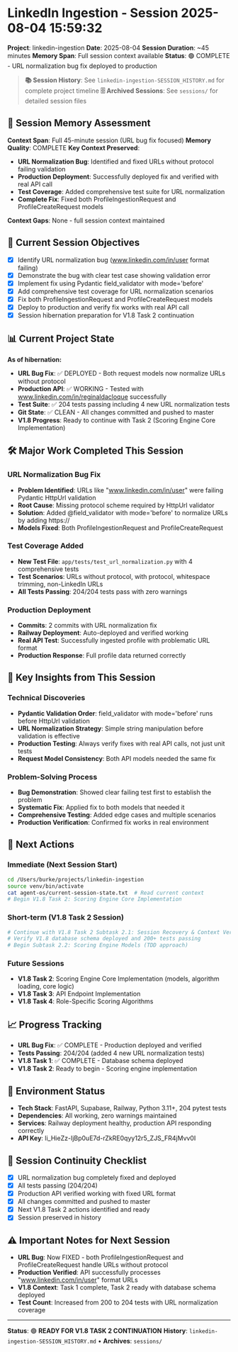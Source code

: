 # LinkedIn Ingestion - Session 2025-08-04 15:59:32
**Project**: linkedin-ingestion
**Date**: 2025-08-04
**Session Duration**: ~45 minutes
**Memory Span**: Full session context available
**Status**: 🟢 COMPLETE - URL normalization bug fix deployed to production

> **📚 Session History**: See `linkedin-ingestion-SESSION_HISTORY.md` for complete project timeline
> **🗄️ Archived Sessions**: See `sessions/` for detailed session files

## 🧠 **Session Memory Assessment**
**Context Span**: Full 45-minute session (URL bug fix focused)
**Memory Quality**: COMPLETE
**Key Context Preserved**:
- **URL Normalization Bug**: Identified and fixed URLs without protocol failing validation
- **Production Deployment**: Successfully deployed fix and verified with real API call
- **Test Coverage**: Added comprehensive test suite for URL normalization
- **Complete Fix**: Fixed both ProfileIngestionRequest and ProfileCreateRequest models

**Context Gaps**: None - full session context maintained

## 🎯 **Current Session Objectives**
- [x] Identify URL normalization bug (www.linkedin.com/in/user format failing)
- [x] Demonstrate the bug with clear test case showing validation error
- [x] Implement fix using Pydantic field_validator with mode='before'
- [x] Add comprehensive test coverage for URL normalization scenarios
- [x] Fix both ProfileIngestionRequest and ProfileCreateRequest models
- [x] Deploy to production and verify fix works with real API call
- [x] Session hibernation preparation for V1.8 Task 2 continuation

## 📊 **Current Project State**
**As of hibernation:**
- **URL Bug Fix**: ✅ DEPLOYED - Both request models now normalize URLs without protocol
- **Production API**: ✅ WORKING - Tested with www.linkedin.com/in/reginaldacloque successfully
- **Test Suite**: ✅ 204 tests passing including 4 new URL normalization tests
- **Git State**: ✅ CLEAN - All changes committed and pushed to master
- **V1.8 Progress**: Ready to continue with Task 2 (Scoring Engine Core Implementation)

## 🛠️ **Major Work Completed This Session**

### URL Normalization Bug Fix
- **Problem Identified**: URLs like "www.linkedin.com/in/user" were failing Pydantic HttpUrl validation
- **Root Cause**: Missing protocol scheme required by HttpUrl validator
- **Solution**: Added @field_validator with mode='before' to normalize URLs by adding https://
- **Models Fixed**: Both ProfileIngestionRequest and ProfileCreateRequest

### Test Coverage Added
- **New Test File**: `app/tests/test_url_normalization.py` with 4 comprehensive tests
- **Test Scenarios**: URLs without protocol, with protocol, whitespace trimming, non-LinkedIn URLs
- **All Tests Passing**: 204/204 tests pass with zero warnings

### Production Deployment
- **Commits**: 2 commits with URL normalization fix
- **Railway Deployment**: Auto-deployed and verified working
- **Real API Test**: Successfully ingested profile with problematic URL format
- **Production Response**: Full profile data returned correctly

## 🧠 **Key Insights from This Session**

### Technical Discoveries
- **Pydantic Validation Order**: field_validator with mode='before' runs before HttpUrl validation
- **URL Normalization Strategy**: Simple string manipulation before validation is effective
- **Production Testing**: Always verify fixes with real API calls, not just unit tests
- **Request Model Consistency**: Both API models needed the same fix

### Problem-Solving Process
- **Bug Demonstration**: Showed clear failing test first to establish the problem
- **Systematic Fix**: Applied fix to both models that needed it
- **Comprehensive Testing**: Added edge cases and multiple scenarios
- **Production Verification**: Confirmed fix works in real environment

## 🚀 **Next Actions**

### Immediate (Next Session Start)
```bash
cd /Users/burke/projects/linkedin-ingestion
source venv/bin/activate
cat agent-os/current-session-state.txt  # Read current context
# Begin V1.8 Task 2: Scoring Engine Core Implementation
```

### Short-term (V1.8 Task 2 Session)
```bash
# Continue with V1.8 Task 2 Subtask 2.1: Session Recovery & Context Verification
# Verify V1.8 database schema deployed and 200+ tests passing
# Begin Subtask 2.2: Scoring Engine Models (TDD approach)
```

### Future Sessions
- **V1.8 Task 2**: Scoring Engine Core Implementation (models, algorithm loading, core logic)
- **V1.8 Task 3**: API Endpoint Implementation 
- **V1.8 Task 4**: Role-Specific Scoring Algorithms

## 📈 **Progress Tracking**
- **URL Bug Fix**: ✅ COMPLETE - Production deployed and verified
- **Tests Passing**: 204/204 (added 4 new URL normalization tests)
- **V1.8 Task 1**: ✅ COMPLETE - Database schema deployed
- **V1.8 Task 2**: Ready to begin - Scoring engine implementation

## 🔧 **Environment Status**
- **Tech Stack**: FastAPI, Supabase, Railway, Python 3.11+, 204 pytest tests
- **Dependencies**: All working, zero warnings maintained
- **Services**: Railway deployment healthy, production API responding correctly
- **API Key**: li_HieZz-IjBp0uE7d-rZkRE0qyy12r5_ZJS_FR4jMvv0I

## 🔄 **Session Continuity Checklist**
- [x] URL normalization bug completely fixed and deployed
- [x] All tests passing (204/204)
- [x] Production API verified working with fixed URL format
- [x] All changes committed and pushed to master
- [x] Next V1.8 Task 2 actions identified and ready
- [x] Session preserved in history

## ⚠️ **Important Notes for Next Session**
- **URL Bug**: Now FIXED - both ProfileIngestionRequest and ProfileCreateRequest handle URLs without protocol
- **Production Verified**: API successfully processes "www.linkedin.com/in/user" format URLs
- **V1.8 Context**: Task 1 complete, Task 2 ready with database schema deployed
- **Test Count**: Increased from 200 to 204 tests with URL normalization coverage

---
**Status**: 🟢 **READY FOR V1.8 TASK 2 CONTINUATION**
**History**: `linkedin-ingestion-SESSION_HISTORY.md` • **Archives**: `sessions/`

